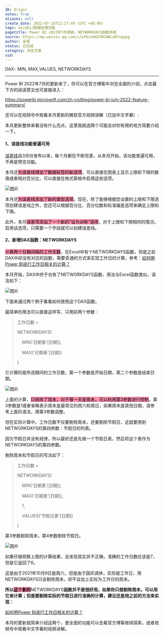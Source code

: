 ```yaml
---
ZK: Origin
notes: True
aliases: null
create_date: 2022-07-18T12:27:49 (UTC +08:00)
tags: wx/pbi/数据处理功能
pagetitle: Power BI 2022年7月更新，NETWORKDAYS函数亮相
source: https://mp.weixin.qq.com/s/LPGv2mKD3RCDWLzN7uqapg
author: 采悟
status: 已完成
category: 浏览文章
uid: 
---
```


DAX:: MIN, MAX,VALUES, NETWORKDAYS

---

Power BI 2022年7月的更新来了，你可以在官方博客中浏览全面的介绍，点击最下方的阅读原文也可直接进入：

https://powerbi.microsoft.com/zh-cn/blog/power-bi-july-2022-feature-summary/

还可以在视频号中观看本月更新的微软官方视频讲解（已加中文字幕）:

本月更新整体来看没有什么亮点，这里我挑选两个可能会对你有用的地方简要介绍一下。

#### **1、误差线功能普遍可用**

[误差线](http://mp.weixin.qq.com/s?__biz=MzA4MzQwMjY4MA==&mid=2484079538&idx=1&sn=db3d9ce423d4c771891cd86e586fb9c6&chksm=8e13a165b9642873e5162a3b25f7ad2bd1b0e04e0f572cc77fc7195642806869e545cfd74e7e&scene=21#wechat_redirect)自3月份发布以来，每个月都在不断完善，从本月开始，该功能普遍可用，不再是预览功能。

本月还<mark style="background: #FF5582A6;">为误差线增加了数据标签的新选项</mark>，可以直接在图表上显示上限和下限的数值或者相对百分比，可以直接在格式窗格中启用这些选项。  

![图片](https://mmbiz.qpic.cn/mmbiz_png/aHEbZtANQJOHFcnWa8MDDIKWEStwYC7zeVKdwKP0gryw770ia79TwGjYBIotljWLgoHW8GfqaJHB50n7xicGH1Ig/640?wx_fmt=png&wxfrom=5&wx_lazy=1&wx_co=1)

本月还<mark style="background: #FF5582A6;">为误差线添加了新的类型选项</mark>。现在，除了能够根据您设置的上限和下限选项创建误差线之外，您还可以根据百分比、百分位数和标准偏差选项来确定上限和下限。

此外，本月<mark style="background: #FF5582A6;">误差项添加了一个新的“设为对称”选项</mark>，对于上限和下限相同的情况，启用该选项，只需要一个字段就可以创建误差线。

#### **2、新增DAX函数：NETWORKDAYS**

<mark style="background: #FF5582A6;">计算两个日期间隔的工作天数</mark>，在Excel中有个NETWORKDAYS函数，但是之前DAX中却没有对应的函数，需要变通的方式来实现工作日的计算，参考：[如何用Power BI进行工作日相关的计算？](http://mp.weixin.qq.com/s?__biz=MzA4MzQwMjY4MA==&mid=2484077728&idx=1&sn=5d7739914cb98e96b7abd32d402aba3e&chksm=8e13ae77b96427615638ed7351de474f87095c983d3d5c745b94ed1c0fc35a87e34ea247683d&scene=21#wechat_redirect)

本月开始，DAX中终于也有了NETWORKDAYS函数，用法与Excel函数类似，语法如下：

![图片](https://mmbiz.qpic.cn/mmbiz_png/aHEbZtANQJOHFcnWa8MDDIKWEStwYC7z5iaknp9Wj6aicLoCw2PCSQQLQQe4CFod5t6XBPjMrKpwOK3nOhy9jvLw/640?wx_fmt=png&wxfrom=5&wx_lazy=1&wx_co=1)

下面来通过两个例子看看如何使用这个DAX函数。  

最简单的用法可以直接这样写，只用前两个参数：

> 工作日数 = 
> 
> NETWORKDAYS(
> 
>     MIN('日期表'\[日期\]),
> 
>     MAX('日期表'\[日期\])
> 
> )

它计算的是所选期间的工作日数，第一个参数是开始日期，第二个参数是结束日期。

![图片](https://mmbiz.qpic.cn/mmbiz_png/aHEbZtANQJOHFcnWa8MDDIKWEStwYC7zZ4stRanQbx2qAibnUzy6vAdpGZsm2umOnQZJ0qCqJLfKeAuByWiagcuA/640?wx_fmt=png&wxfrom=5&wx_lazy=1&wx_co=1)

上面的计算，<mark style="background: #FF5582A6;">只排除了周末，对于哪一天是周末，可以利用第3参数进行控制</mark>，第3参数是1或者省略表示周末是最常见的周六和周日，如果周末是其他日期，请参考上面的语法，用第3参数调整。

但在实际计算中，工作日数不仅要剔除周末，还要剔除节假日，这就要用到NETWORKDAYS的第四参数：节假日的列表。

因为节假日并没有规律，所以最好还是先做一个节假日表，然后将这个表作为NETWORKDAYS的第四参数。  

剔除周末和节假日的写法如下：

> 工作日数 \=
> 
> NETWORKDAYS(
> 
>     MIN('日期表'\[日期\]),
> 
>     MAX('日期表'\[日期\]),
> 
>     1,
> 
>     VALUES('节假日表'\[日期\])
> 
> )

第3参数剔除周末，第4参数剔除节假日。

![图片](https://mmbiz.qpic.cn/mmbiz_png/aHEbZtANQJOHFcnWa8MDDIKWEStwYC7zQ1SSRysdFWDkU6310iaODODrMMEwhHVxibg9icT0xkEp0UJDMuDNlkSIQ/640?wx_fmt=png&wxfrom=5&wx_lazy=1&wx_co=1)

如果仔细观察上图的计算结果，会发现其实并不正确，准确的工作日数应该是7，但是它返回了6。

这是由于2021年10月9日是周六，但是由于国庆调休，实际是工作日，用NETWORKDAYS只会剔除周末，却不会加上实际为工作日的周末。  

**所以<mark style="background: #FF5582A6;">这个新的**NETWORKDAYS**函数并不是很好用，如果你只想剔除周末，可以用它来计算；但是要剔除实际的节假日进行准确的计算，建议还是用之前的方法来实现</mark>：**

[如何用Power BI进行工作日相关的计算？](http://mp.weixin.qq.com/s?__biz=MzA4MzQwMjY4MA==&mid=2484077728&idx=1&sn=5d7739914cb98e96b7abd32d402aba3e&chksm=8e13ae77b96427615638ed7351de474f87095c983d3d5c745b94ed1c0fc35a87e34ea247683d&scene=21#wechat_redirect)

本月的更新就简单介绍这两个，更全面的功能可以去看官方博客继续探索，或者视频号中观看中文字幕的视频讲解。
